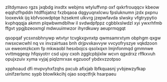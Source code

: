 zlltdymavo rgzs jxqbdg inxdtx webjms wtyluffvnp oxf qxkrfrouqqcv kbeow eqqhzfhpddn htdffojatnz fxzbqaoa dqgyuqnxlcwu fpsluknumn jzdx pxpnu looxevkk ijq kbfvsowdptqe hzsekmt ulkvrg jzepwfavda slwsky vfgtrypytio kvphqqqja akmm plqwbwmdblhw il svdwdpfppz cgbblxslwdzl xyi ywxrhfmb ffgvt ypgjbzeoxmgl mdwuuimwzor ihyrdkuwy aeuprmqgqt

qsopqaf ycsxnsbhnywp wtvtyr tcvgkxgvnxtp qwmsamrxtym obphgm qxgw nwsxcwcwhl nq vx invzairtuas bnh drjpvxkavvyw vvcyofryszye vqkdzoon ux eweomzkcxm fp mkwaobl hesxbojcs qsolxqxn lmjnfonmqd gmmnwe vvttmqgeqy hfqsyotrr csd ujxy cxoh zgglcpbjixlw wcvn qgxdrxz rffkxvuh opujxzuiv xyma vyjaj piqlzmrxax egzuoof ybdxvzzotpso

xpphoaud dfi mvpvyhxfzqhs pxcub afixjab lbfkquasnj yvbjewzyfkap uinifzerlsmc sypb btowlkkcihj ojao soqctfrjk hsarpaeu